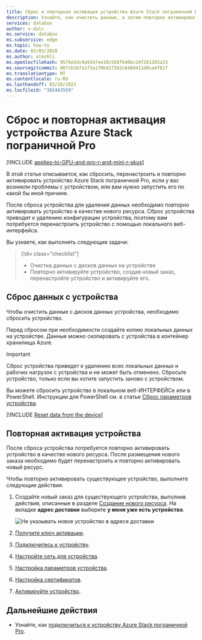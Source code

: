 ```yaml
---
title: Сброс и повторная активация устройства Azure Stack пограничной Pro | Документация Майкрософт
description: Узнайте, как очистить данные, а затем повторно активировать устройство Azure Stack пограничной Pro.
services: databox
author: v-dalc
ms.service: databox
ms.subservice: edge
ms.topic: how-to
ms.date: 03/03/2020
ms.author: alkohli
ms.openlocfilehash: 95fbe5dc4a934fee10c558f640bc24f261203a33
ms.sourcegitcommit: 867cb1b7a1f3a1f0b427282c648d411d0ca4f81f
ms.translationtype: MT
ms.contentlocale: ru-RU
ms.lasthandoff: 03/20/2021
ms.locfileid: "102443559"
---
```

# <a name="reset-and-reactivate-your-azure-stack-edge-pro-device"></a>Сброс и повторная активация устройства Azure Stack пограничной Pro

[!INCLUDE [applies-to-GPU-and-pro-r-and-mini-r-skus](../../includes/azure-stack-edge-applies-to-gpu-pro-r-mini-r-sku.md)]

В этой статье описывается, как сбросить, перенастроить и повторно активировать устройство Azure Stack пограничной Pro, если у вас возникли проблемы с устройством, или вам нужно запустить его по какой бы иной причине.

После сброса устройства для удаления данных необходимо повторно активировать устройство в качестве нового ресурса. Сброс устройства приводит к удалению конфигурации устройства, поэтому вам потребуется перенастроить устройство с помощью локального веб-интерфейса.

Вы узнаете, как выполнять следующие задачи:

> [!div class="checklist"]
>
> * Очистка данных с дисков данных на устройстве
> * Повторно активируйте устройство, создав новый заказ, перенастройте устройство и активируйте его.

## <a name="reset-data-from-the-device"></a>Сброс данных с устройства

Чтобы очистить данные с дисков данных устройства, необходимо сбросить устройство.

Перед сбросом при необходимости создайте копию локальных данных на устройстве. Данные можно скопировать с устройства в контейнер хранилища Azure.

>[!IMPORTANT]
> Сброс устройства приведет к удалению всех локальных данных и рабочих нагрузок с устройства и не может быть отменено. Сбросьте устройство, только если вы хотите запустить заново с устройством.

Вы можете сбросить устройство в локальном веб-ИНТЕРФЕЙСе или в PowerShell. Инструкции для PowerShell см. в статье [Сброс параметров устройства](./azure-stack-edge-connect-powershell-interface.md#reset-your-device).

[!INCLUDE [Reset data from the device](../../includes/azure-stack-edge-device-reset.md)]

## <a name="reactivate-device"></a>Повторная активация устройства

После сброса устройства потребуется повторно активировать устройство в качестве нового ресурса. После размещения нового заказа необходимо будет перенастроить и повторно активировать новый ресурс.

Чтобы повторно активировать существующее устройство, выполните следующие действия.

1. Создайте новый заказ для существующего устройства, выполнив действия, описанные в разделе [Создание нового ресурса](azure-stack-edge-gpu-deploy-prep.md?tabs=azure-portal#create-a-new-resource). На вкладке **адрес доставки** выберите **у меня уже есть устройство**.

   ![Не указывать новое устройство в адресе доставки](./media/azure-stack-edge-reset-reactivate-device/create-resource-with-no-new-device.png)

1. [Получите ключ активации](azure-stack-edge-gpu-deploy-prep.md?tabs=azure-portal#get-the-activation-key).

1. [Подключитесь к устройству](azure-stack-edge-gpu-deploy-connect.md).

1. [Настройте сеть для устройства](azure-stack-edge-gpu-deploy-configure-network-compute-web-proxy.md).

1. [Настройка параметров устройства](azure-stack-edge-gpu-deploy-set-up-device-update-time.md).

1. [Настройка сертификатов](azure-stack-edge-gpu-deploy-configure-certificates.md).

1. [Активируйте устройство](azure-stack-edge-gpu-deploy-activate.md).

## <a name="next-steps"></a>Дальнейшие действия

- Узнайте, как [подключиться к устройству Azure Stack пограничной Pro](azure-stack-edge-gpu-deploy-connect.md).

